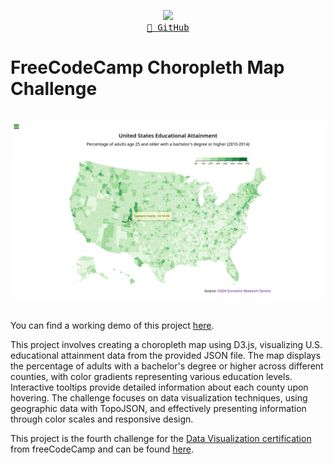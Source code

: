 <p align="center">
  <img src="https://skillicons.dev/icons?i=d3,js,html,css" /> <br/>
  <a href="https://github.com/mateus-sartorio/choropleth-map"><kbd>🔵 GitHub</kbd></a>
</p>

# FreeCodeCamp Choropleth Map Challenge

<br>

<div align="center">
  <img src="./assets/demonstration.png" alt="Graph visualization"/>
</div>

<br>

You can find a working demo of this project [here](https://codepen.io/mateussartorio/pen/dyxPQdK).

This project involves creating a choropleth map using D3.js, visualizing U.S. educational attainment data from the provided JSON file. The map displays the percentage of adults with a bachelor's degree or higher across different counties, with color gradients representing various education levels. Interactive tooltips provide detailed information about each county upon hovering. The challenge focuses on data visualization techniques, using geographic data with TopoJSON, and effectively presenting information through color scales and responsive design.

This project is the fourth challenge for the [Data Visualization certification](https://www.freecodecamp.org/learn/data-visualization) from freeCodeCamp and can be found [here](https://www.freecodecamp.org/learn/data-visualization/data-visualization-projects/visualize-data-with-a-choropleth-map).